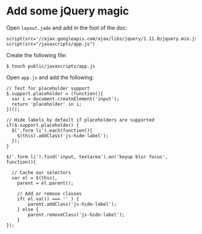 # Add some jQuery magic

Open `layout.jade` and add in the foot of the doc:

```
script(src='//ajax.googleapis.com/ajax/libs/jquery/1.11.0/jquery.min.js')
script(src="/javascripts/app.js")
```

Create the following file:

```
$ touch public/javascripts/app.js
```

Open `app.js` and add the following:

```
// Test for placeholder support
$.support.placeholder = (function(){
  var i = document.createElement('input');
  return 'placeholder' in i;
})();

// Hide labels by default if placeholders are supported
if($.support.placeholder) {
  $('.form li').each(function(){
    $(this).addClass('js-hide-label');
  });
}

$('.form li').find('input, textarea').on('keyup blur focus', function(){

  // Cache our selectors
  var el = $(this),
    parent = el.parent();

    // Add or remove classes
    if( el.val() === '' ) {
        parent.addClass('js-hide-label');
    } else {
        parent.removeClass('js-hide-label');
    }
});
```
